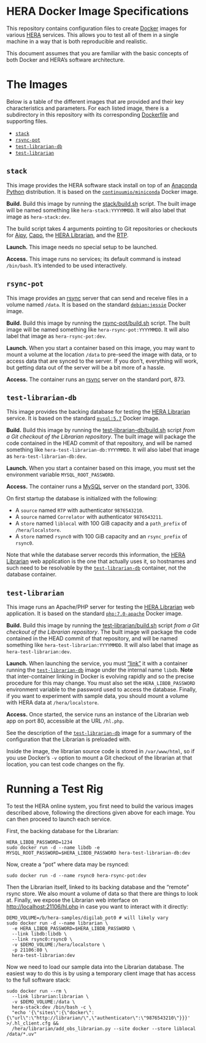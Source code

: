 <!-- To HTML-ify this file locally, use `grip --wide` on it. -->

HERA Docker Image Specifications
================================

This repository contains configuration files to create [Docker] images for
various [HERA] services. This allows you to test all of them in a single machine
in a way that is both reproducible and realistic.

[Docker]: https://www.docker.com/
[HERA]: http://reionization.org/

This document assumes that you are familiar with the basic concepts of both
Docker and HERA’s software architecture.


The Images
==========

Below is a table of the different images that are provided and their key
characteristics and parameters. For each listed image, there is a subdirectory
in this repository with its corresponding
[Dockerfile](https://docs.docker.com/engine/reference/builder/) and supporting
files.

* [`stack`]
* [`rsync-pot`]
* [`test-librarian-db`]
* [`test-librarian`]

<!-- this awkward setup lets us hyperlink image descriptions more easily -->
[`stack`]: #stack
[`rsync-pot`]: #rsync-pot
[`test-librarian-db`]: #test-librarian-db
[`test-librarian`]: #test-librarian


`stack`
-------

This image provides the HERA software stack install on top of an
[Anaconda Python] distribution. It is based on the
[`continuumio/miniconda`](https://hub.docker.com/r/continuumio/miniconda/)
Docker image.

[Anaconda Python]: http://docs.continuum.io/anaconda/index

**Build.** Build this image by running the [stack/build.sh](stack/build.sh)
script. The built image will be named something like `hera-stack:YYYYMMDD`. It
will also label that image as `hera-stack:dev`.

The build script takes 4 arguments pointing to Git repositories or checkouts
for [Aipy], [Capo], the [HERA Librarian], and the [RTP].

[Aipy]: https://github.com/AaronParsons/aipy
[Capo]: https://github.com/dannyjacobs/capo/
[RTP]: https://github.com/jonr667/still_workflow

**Launch.** This image needs no special setup to be launched.

**Access.** This image runs no services; its default command is instead
`/bin/bash`. It’s intended to be used interactively.


`rsync-pot`
-------------------

This image provides an [rsync] server that can send and receive files in a
volume named `/data`. It is based on the standard
[`debian:jessie`](https://hub.docker.com/_/debian/) Docker image.

[rsync]: https://rsync.samba.org/

**Build.** Build this image by running the
[rsync-pot/build.sh](rsync-pot/build.sh) script. The built image will be named
something like `hera-rsync-pot:YYYYMMDD`. It will also label that image as
`hera-rsync-pot:dev`.

**Launch.** When you start a container based on this image, you may want to
mount a volume at the location `/data` to pre-seed the image with data, or to
access data that are synced to the server. If you don’t, everything will work,
but getting data out of the server will be a bit more of a hassle.

**Access.** The container runs an [rsync] server on the standard port, 873.


`test-librarian-db`
-------------------

This image provides the backing database for testing the [HERA Librarian]
service. It is based on the standard
[`mysql:5.7`](https://hub.docker.com/_/mysql/) Docker image.

[HERA Librarian]: http://herawiki.berkeley.edu/doku.php/librarian

**Build.** Build this image by running the
[test-librarian-db/build.sh](test-librarian-db/build.sh) script *from a Git
checkout of the Librarian repository*. The built image will package the code
contained in the HEAD commit of that repository, and will be named something
like `hera-test-librarian-db:YYYYMMDD`. It will also label that image as
`hera-test-librarian-db:dev`.

**Launch.** When you start a container based on this image, you must set the
environment variable `MYSQL_ROOT_PASSWORD`.

**Access.** The container runs a [MySQL](https://www.mysql.com/) server on the
standard port, 3306.

On first startup the database is initialized with the following:

* A `source` named `RTP` with authenticator `9876543210`.
* A `source` named `Correlator` with authenticator `9876543211`.
* A `store` named `liblocal` with 100 GiB capacity and a `path_prefix` of
  `/hera/localstore`.
* A `store` named `rsync0` with 100 GiB capacity and an `rsync_prefix` of
  `rsync0`.

Note that while the database server records this information, the
[HERA Librarian] web application is the one that actually uses it, so
hostnames and such need to be resolvable by the [`test-librarian-db`]
container, not the database container.


`test-librarian`
----------------

This image runs an Apache/PHP server for testing the [HERA Librarian] web
application. It is based on the standard
[`php:7.0-apache`](https://hub.docker.com/_/php/) Docker image.

**Build.** Build this image by running the
[test-librarian/build.sh](test-librarian/build.sh) script *from a Git checkout
of the Librarian repository*. The built image will package the code contained
in the HEAD commit of that repository, and will be named something like
`hera-test-librarian:YYYYMMDD`. It will also label that image as
`hera-test-librarian:dev`.

**Launch.** When launching the service, you must
[“link”](https://docs.docker.com/v1.8/userguide/dockerlinks/) it with a
container running the [`test-librarian-db`] image under the internal name
`libdb`. **Note** that inter-container linking in Docker is evolving rapidly
and so the precise procedure for this may change. You must also set the
`HERA_LIBDB_PASSWORD` environment variable to the password used to access the
database. Finally, if you want to experiment with sample data, you should
mount a volume with HERA data at `/hera/localstore`.

**Access.** Once started, the service runs an instance of the Librarian web
app on port 80, accessible at the URL `/hl.php`.

See the description of the [`test-librarian-db`] image for a summary of the
configuration that the Librarian is preloaded with.

Inside the image, the librarian source code is stored in `/var/www/html`, so
if you use Docker’s `-v` option to mount a Git checkout of the librarian at
that location, you can test code changes on the fly.


Running a Test Rig
==================

To test the HERA online system, you first need to build the various images
described above, following the directions given above for each image. You can
then proceed to launch each service.

First, the backing database for the Librarian:

```
HERA_LIBDB_PASSWORD=1234
sudo docker run -d --name libdb -e MYSQL_ROOT_PASSWORD=$HERA_LIBDB_PASSWORD hera-test-librarian-db:dev
```

Now, create a “pot” where data may be rsynced:

```
sudo docker run -d --name rsync0 hera-rsync-pot:dev
```

Then the Librarian itself, linked to its backing database and the “remote”
rsync store. We also mount a volume of data so that there are things to look
at. Finally, we expose the Librarian web interface on
<http://localhost:21106/hl.php> in case you want to interact with it directly:

```
DEMO_VOLUME=/b/hera-samples/digilab_pot0 # will likely vary
sudo docker run -d --name librarian \
  -e HERA_LIBDB_PASSWORD=$HERA_LIBDB_PASSWORD \
  --link libdb:libdb \
  --link rsync0:rsync0 \
  -v $DEMO_VOLUME:/hera/localstore \
  -p 21106:80 \
  hera-test-librarian:dev
```

Now we need to load our sample data into the Librarian database. The easiest
way to do this is by using a temporary client image that has access to the
full software stack:

```
sudo docker run --rm \
  --link librarian:librarian \
  -v $DEMO_VOLUME:/data \
  hera-stack:dev /bin/bash -c \
  "echo '{\"sites\":{\"docker\":{\"url\":\"http://librarian/\",\"authenticator\":\"9876543210\"}}}' >/.hl_client.cfg &&
  /hera/librarian/add_obs_librarian.py --site docker --store liblocal /data/*.uv"
```

